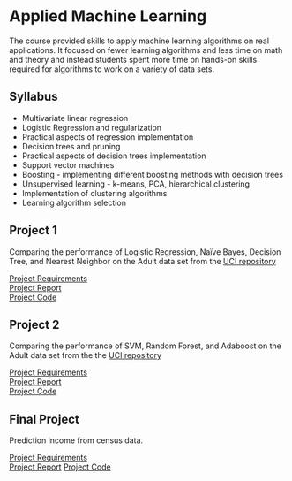# Applied Machine Learning

The course provided skills to apply machine learning algorithms on real applications. It focused on fewer learning algorithms and less time on math and theory and instead students spent more time on hands-on skills required for algorithms to work on a variety of data sets. 

## Syllabus

* Multivariate linear regression
* Logistic Regression and regularization
* Practical aspects of regression implementation
* Decision trees and pruning
* Practical aspects of decision trees implementation
* Support vector machines 
* Boosting - implementing different boosting methods with decision trees
* Unsupervised learning - k-means, PCA, hierarchical clustering
* Implementation of clustering algorithms
* Learning algorithm selection 

## Project 1

Comparing the performance of Logistic Regression, Naïve Bayes, Decision Tree, and Nearest Neighbor on the Adult data set from the [UCI repository](http://archive.ics.uci.edu/ml/datasets/Adult)

[Project Requirements](https://github.com/csathler/Masters-Data-Science/blob/master/Applied-Machine-Learning/Prg%20Assignment%201/PA%231%20Specs.pdf)   
[Project Report](https://github.com/csathler/Masters-Data-Science/blob/master/Applied-Machine-Learning/Prg%20Assignment%201/PA%231%20Report.pdf)   
[Project Code](https://github.com/csathler/Masters-Data-Science/tree/master/Applied-Machine-Learning/Prg%20Assignment%201/Code)

## Project 2

Comparing the performance of SVM, Random Forest, and Adaboost on the Adult data set from the  the [UCI repository](http://archive.ics.uci.edu/ml/datasets/Adult)

[Project Requirements](https://github.com/csathler/Masters-Data-Science/blob/master/Applied-Machine-Learning/Prg%20Assignment%202/PA%232%20Specs.pdfa)      
[Project Report](https://github.com/csathler/Masters-Data-Science/blob/master/Applied-Machine-Learning/Prg%20Assignment%202/PA%232%20Report.pdf)    
[Project Code](https://github.com/csathler/Masters-Data-Science/tree/master/Applied-Machine-Learning/Prg%20Assignment%202/Code)

## Final Project

Prediction income from census data.

[Project Requirements](https://github.com/csathler/Masters-Data-Science/blob/master/Applied-Machine-Learning/Final%20Project/Final%20Project%20Specs.pdf)     
[Project Report](https://github.com/csathler/Masters-Data-Science/blob/master/Applied-Machine-Learning/Final%20Project/Final%20Project%20Report.pdf)
[Project Code](https://github.com/csathler/Masters-Data-Science/tree/master/Applied-Machine-Learning/Final%20Project/Code)



